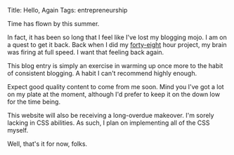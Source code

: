 Title: Hello, Again
Tags: entrepreneurship



Time has flown by this summer.



In fact, it has been so long that I feel like I've lost my blogging mojo. I am
on a quest to get it back. Back when I did my [forty-eight](/forty-eight/)
hour project, my brain was firing at full speed. I want that feeling back
again.



This blog entry is simply an exercise in warming up once more to the habit of
consistent blogging. A habit I can't recommend highly enough.



Expect good quality content to come from me soon. Mind you I've got a lot on
my plate at the moment, although I'd prefer to keep it on the down low for the
time being.



This website will also be receiving a long-overdue makeover. I'm sorely
lacking in CSS abilities. As such, I plan on implementing all of the CSS
myself.



Well, that's it for now, folks.

